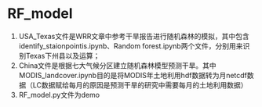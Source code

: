 # RF_model

1. USA_Texas文件是WRR文章中参考干旱报告进行随机森林的模拟，其中包含identify_staionpointis.ipynb、Random forest.ipynb两个文件，分别用来识别Texas下州县以及运算；
2. China文件是根据七大气候分区建立随机森林模型预测干旱。其中MODIS_landcover.ipynb目的是将MODIS年土地利用hdf数据转为月netcdf数据（LC数据赋给每月的原因是预测干旱的研究中需要每月的土地利用数据）
3. RF_model.py文件为demo

